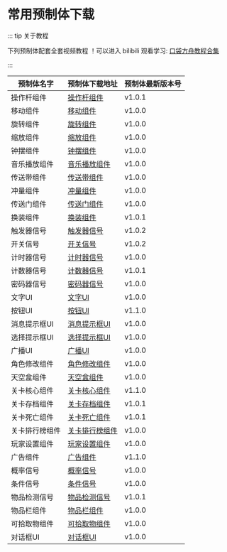 # 常用预制体下载

::: tip 关于教程

下列预制体配套全套视频教程 ！可以进入 bilibili 观看学习: [口袋方舟教程合集](https://space.bilibili.com/3537113119197710/channel/collectiondetail?sid=2451975)

:::

| 预制体名字     | 预制体下载地址                                               | 预制体最新版本号 |
| -------------- | ------------------------------------------------------------ | ---------------- |
| 操作杆组件     | [操作杆组件](https://forum.ark.online/plugin.php?id=one_market&action=item&sid=8) | v1.0.1           |
| 移动组件       | [移动组件](https://forum.ark.online/plugin.php?id=one_market&action=item&sid=9) | v1.0.0           |
| 旋转组件       | [旋转组件](https://forum.ark.online/plugin.php?id=one_market&action=item&sid=10) | v1.0.0           |
| 缩放组件       | [缩放组件](https://forum.ark.online/plugin.php?id=one_market&action=item&sid=11) | v1.0.0           |
| 钟摆组件       | [钟摆组件](https://forum.ark.online/plugin.php?id=one_market&action=item&sid=6) | v1.0.0           |
| 音乐播放组件   | [音乐播放组件](https://forum.ark.online/plugin.php?id=one_market&action=item&sid=5) | v1.0.0           |
| 传送带组件     | [传送带组件](https://forum.ark.online/plugin.php?id=one_market&action=item&sid=17) | v1.0.0           |
| 冲量组件       | [冲量组件](https://forum.ark.online/plugin.php?id=one_market&action=item&sid=18) | v1.0.0           |
| 传送门组件     | [传送门组件](https://forum.ark.online/plugin.php?id=one_market&action=item&sid=19) | v1.0.0           |
| 换装组件       | [换装组件](https://forum.ark.online/plugin.php?id=one_market&action=item&sid=20) | v1.0.1           |
| 触发器信号     | [触发器信号](https://forum.ark.online/plugin.php?id=one_market&action=item&sid=12) | v1.0.2           |
| 开关信号       | [开关信号](https://forum.ark.online/plugin.php?id=one_market&action=item&sid=13) | v1.0.2           |
| 计时器信号     | [计时器信号](https://forum.ark.online/plugin.php?id=one_market&action=item&sid=15) | v1.0.0           |
| 计数器信号     | [计数器信号](https://forum.ark.online/plugin.php?id=one_market&action=item&sid=16) | v1.0.1           |
| 密码器信号     | [密码器信号](https://forum.ark.online/plugin.php?id=one_market&action=item&sid=14) | v1.0.0           |
| 文字UI         | [文字UI](https://forum.ark.online/plugin.php?id=one_market&action=item&sid=21) | v1.0.0           |
| 按钮UI         | [按钮UI](https://forum.ark.online/plugin.php?id=one_market&action=item&sid=22) | v1.1.0           |
| 消息提示框UI   | [消息提示框UI](https://forum.ark.online/plugin.php?id=one_market&action=item&sid=23) | v1.0.0           |
| 选择提示框UI   | [选择提示框UI](https://forum.ark.online/plugin.php?id=one_market&action=item&sid=7) | v1.0.0           |
| 广播UI         | [广播UI](https://forum.ark.online/plugin.php?id=one_market&action=item&sid=24) | v1.0.0           |
| 角色修改组件   | [角色修改组件](https://forum.ark.online/plugin.php?id=one_market&action=item&sid=25) | v1.0.0           |
| 天空盒组件     | [天空盒组件](https://forum.ark.online/plugin.php?id=one_market&action=item&sid=26) | v1.0.0           |
| 关卡核心组件   | [关卡核心组件](https://forum.ark.online/plugin.php?id=one_market&action=item&sid=27) | v1.1.0           |
| 关卡存档组件   | [关卡存档组件](https://forum.ark.online/plugin.php?id=one_market&action=item&sid=28) | v1.0.1           |
| 关卡死亡组件   | [关卡死亡组件](https://forum.ark.online/plugin.php?id=one_market&action=item&sid=29) | v1.0.1           |
| 关卡排行榜组件 | [关卡排行榜组件](https://forum.ark.online/plugin.php?id=one_market&action=item&sid=30) | v1.0.0           |
| 玩家设置组件   | [玩家设置组件](https://forum.ark.online/plugin.php?id=one_market&action=item&sid=31) | v1.0.0           |
| 广告组件       | [广告组件](https://forum.ark.online/plugin.php?id=one_market&action=item&sid=32) | v1.1.0           |
| 概率信号       | [概率信号](https://forum.ark.online/plugin.php?id=one_market&action=item&sid=33) | v1.0.0           |
| 条件信号       | [条件信号](https://forum.ark.online/plugin.php?id=one_market&action=item&sid=34) | v1.0.0           |
| 物品检测信号   | [物品检测信号](https://forum.ark.online/plugin.php?id=one_market&action=item&sid=36) | v1.0.1           |
| 物品栏组件     | [物品栏组件](https://forum.ark.online/plugin.php?id=one_market&action=item&sid=35) | v1.0.0           |
| 可拾取物组件   | [可拾取物组件](https://forum.ark.online/plugin.php?id=one_market&action=item&sid=37) | v1.0.0           |
| 对话框UI       | [对话框UI](https://forum.ark.online/plugin.php?id=one_market&action=item&sid=38) | v1.0.0           |

